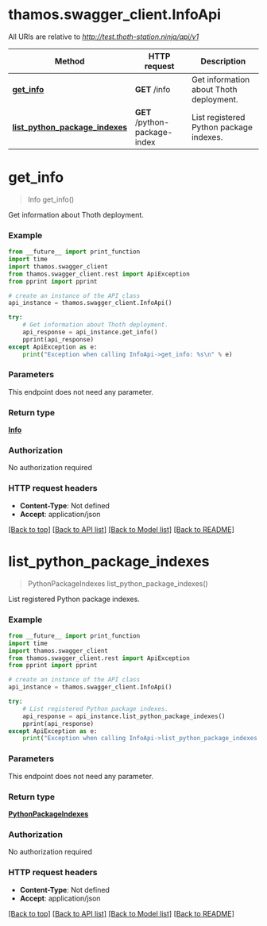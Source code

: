 # thamos.swagger_client.InfoApi

All URIs are relative to *http://test.thoth-station.ninja/api/v1*

Method | HTTP request | Description
------------- | ------------- | -------------
[**get_info**](InfoApi.md#get_info) | **GET** /info | Get information about Thoth deployment.
[**list_python_package_indexes**](InfoApi.md#list_python_package_indexes) | **GET** /python-package-index | List registered Python package indexes.

# **get_info**
> Info get_info()

Get information about Thoth deployment.

### Example
```python
from __future__ import print_function
import time
import thamos.swagger_client
from thamos.swagger_client.rest import ApiException
from pprint import pprint

# create an instance of the API class
api_instance = thamos.swagger_client.InfoApi()

try:
    # Get information about Thoth deployment.
    api_response = api_instance.get_info()
    pprint(api_response)
except ApiException as e:
    print("Exception when calling InfoApi->get_info: %s\n" % e)
```

### Parameters
This endpoint does not need any parameter.

### Return type

[**Info**](Info.md)

### Authorization

No authorization required

### HTTP request headers

 - **Content-Type**: Not defined
 - **Accept**: application/json

[[Back to top]](#) [[Back to API list]](../README.md#documentation-for-api-endpoints) [[Back to Model list]](../README.md#documentation-for-models) [[Back to README]](../README.md)

# **list_python_package_indexes**
> PythonPackageIndexes list_python_package_indexes()

List registered Python package indexes.

### Example
```python
from __future__ import print_function
import time
import thamos.swagger_client
from thamos.swagger_client.rest import ApiException
from pprint import pprint

# create an instance of the API class
api_instance = thamos.swagger_client.InfoApi()

try:
    # List registered Python package indexes.
    api_response = api_instance.list_python_package_indexes()
    pprint(api_response)
except ApiException as e:
    print("Exception when calling InfoApi->list_python_package_indexes: %s\n" % e)
```

### Parameters
This endpoint does not need any parameter.

### Return type

[**PythonPackageIndexes**](PythonPackageIndexes.md)

### Authorization

No authorization required

### HTTP request headers

 - **Content-Type**: Not defined
 - **Accept**: application/json

[[Back to top]](#) [[Back to API list]](../README.md#documentation-for-api-endpoints) [[Back to Model list]](../README.md#documentation-for-models) [[Back to README]](../README.md)

